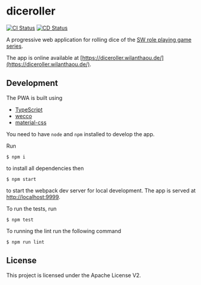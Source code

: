 # diceroller

[![CI Status](https://github.com/halimath/diceroller/workflows/CI/badge.svg)](https://github.com/halimath/diceroller/actions/workflows/ci.yml)
[![CD Status](https://github.com/halimath/diceroller/workflows/CD/badge.svg)](https://github.com/halimath/diceroller/actions/workflows/cd.yml)


A progressive web application for rolling dice of the [SW role playing game series](https://www.fantasyflightgames.com/en/starwarsrpg/).

The app is online available at [https://diceroller.wilanthaou.de/](https://diceroller.wilanthaou.de/).

## Development

The PWA is built using
* [TypeScript](https://www.typescriptlang.org/)
* [wecco](https://bitbucket.org/wecco/core/src/master/)
* [material-css](https://materializecss.com/)

You need to have `node` and `npm` installed to develop the app.

Run 

```
$ npm i
```

to install all dependencies then

```
$ npm start
```

to start the webpack dev server for local development. The app is served at [http://localhost:9999](http://localhost:9999).

To run the tests, run

```
$ npm test
```

To running the lint run the following command
```
$ npm run lint
```

## License

This project is licensed under the Apache License V2.